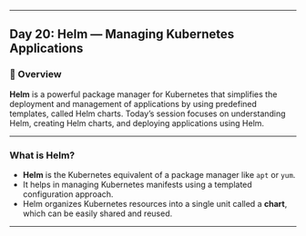 ﻿---

## Day 20: Helm — Managing Kubernetes Applications

### 📘 Overview

**Helm** is a powerful package manager for Kubernetes that simplifies the deployment and management of applications by using predefined templates, called Helm charts. Today’s session focuses on understanding Helm, creating Helm charts, and deploying applications using Helm.

---

### What is Helm?

- **Helm** is the Kubernetes equivalent of a package manager like `apt` or `yum`.
- It helps in managing Kubernetes manifests using a templated configuration approach.
- Helm organizes Kubernetes resources into a single unit called a **chart**, which can be easily shared and reused.

---
